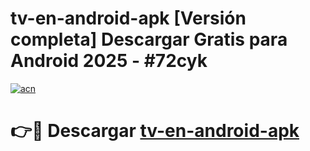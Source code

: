 # tv-en-android-apk  [Versión completa] Descargar Gratis para Android 2025 - #72cyk

[![acn](https://github.com/user-attachments/assets/0f9c940e-d8b0-45ae-aac7-cd30a18b3e1c)](https://apps.freeplayer.one?title=tv-en-android-apk&ref=9F)

# 👉🔴 Descargar [tv-en-android-apk](https://apps.freeplayer.one?title=tv-en-android-apk&ref=9F)